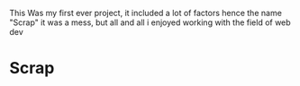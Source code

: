 This Was my first ever project, it included a lot of factors hence the name "Scrap" it was a mess, but all and all i enjoyed working with the field of web dev
# Scrap
